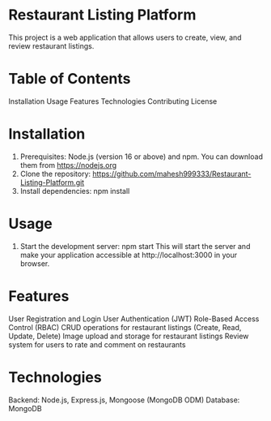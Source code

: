 # Restaurant Listing Platform
 
This project is a web application that allows users to create, view, and review restaurant listings.

# Table of Contents
Installation
Usage
Features
Technologies
Contributing
License

# Installation
1. Prerequisites: Node.js (version 16 or above) and npm. You can download them from https://nodejs.org
2. Clone the repository: https://github.com/mahesh999333/Restaurant-Listing-Platform.git
3. Install dependencies: npm install

# Usage 
1. Start the development server: npm start
This will start the server and make your application accessible at http://localhost:3000 in your browser.

# Features
User Registration and Login
User Authentication (JWT)
Role-Based Access Control (RBAC)
CRUD operations for restaurant listings (Create, Read, Update, Delete)
Image upload and storage for restaurant listings
Review system for users to rate and comment on restaurants

# Technologies
Backend: Node.js, Express.js, Mongoose (MongoDB ODM)
Database: MongoDB
